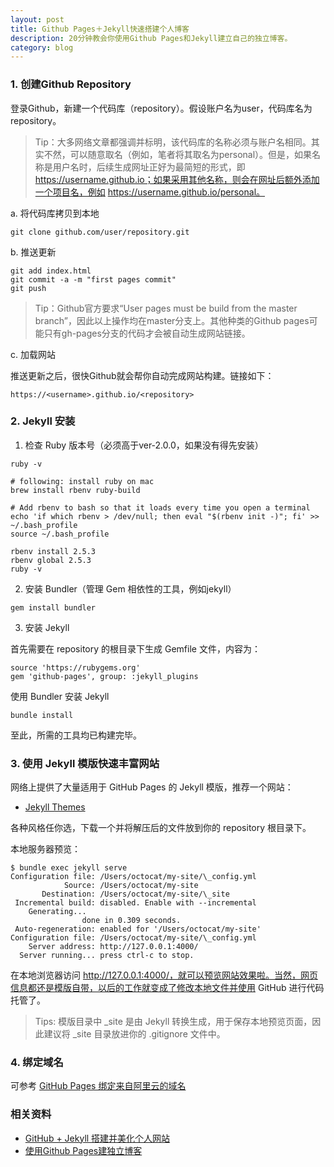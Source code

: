 ```yaml
---
layout: post
title: Github Pages＋Jekyll快速搭建个人博客
description: 20分钟教会你使用Github Pages和Jekyll建立自己的独立博客。
category: blog
---
```



### 1. 创建Github Repository

登录Github，新建一个代码库（repository）。假设账户名为user，代码库名为repository。

> Tip：大多网络文章都强调并标明，该代码库的名称必须与账户名相同。其实不然，可以随意取名（例如，笔者将其取名为personal）。但是，如果名称是用户名时，后续生成网址正好为最简短的形式，即 https://username.github.io；如果采用其他名称，则会在网址后额外添加一个项目名，例如 https://username.github.io/personal。

a. 将代码库拷贝到本地

```
git clone github.com/user/repository.git
```

b. 推送更新

```
git add index.html
git commit -a -m "first pages commit"
git push
```
> Tip：Github官方要求“User pages must be build from the master branch”，因此以上操作均在master分支上。其他种类的Github pages可能只有gh-pages分支的代码才会被自动生成网站链接。

c. 加载网站

推送更新之后，很快Github就会帮你自动完成网站构建。链接如下：

```
https://<username>.github.io/<repository>
```

### 2. Jekyll 安装

1. 检查 Ruby 版本号（必须高于ver-2.0.0，如果没有得先安装）

```
ruby -v

# following: install ruby on mac
brew install rbenv ruby-build

# Add rbenv to bash so that it loads every time you open a terminal
echo 'if which rbenv > /dev/null; then eval "$(rbenv init -)"; fi' >> ~/.bash_profile
source ~/.bash_profile

rbenv install 2.5.3
rbenv global 2.5.3
ruby -v
```

2. 安装 Bundler（管理 Gem 相依性的工具，例如jekyll）

```
gem install bundler
```

3. 安装 Jekyll

首先需要在 repository 的根目录下生成 Gemfile 文件，内容为：

```
source 'https://rubygems.org'
gem 'github-pages', group: :jekyll_plugins
```

使用 Bundler 安装 Jekyll

```
bundle install
```

至此，所需的工具均已构建完毕。

### 3. 使用 Jekyll 模版快速丰富网站

网络上提供了大量适用于 GitHub Pages 的 Jekyll 模版，推荐一个网站：

* [Jekyll Themes][1]

各种风格任你选，下载一个并将解压后的文件放到你的 repository 根目录下。

本地服务器预览：

```
$ bundle exec jekyll serve
Configuration file: /Users/octocat/my-site/\_config.yml
            Source: /Users/octocat/my-site
       Destination: /Users/octocat/my-site/\_site
 Incremental build: disabled. Enable with --incremental
    Generating...
                done in 0.309 seconds.
 Auto-regeneration: enabled for '/Users/octocat/my-site'
Configuration file: /Users/octocat/my-site/\_config.yml
    Server address: http://127.0.0.1:4000/
  Server running... press ctrl-c to stop.
```
在本地浏览器访问 http://127.0.0.1:4000/，就可以预览网站效果啦。当然，网页信息都还是模版自带，以后的工作就变成了修改本地文件并使用 GitHub 进行代码托管了。

> Tips: 模版目录中 _site 是由 Jekyll 转换生成，用于保存本地预览页面，因此建议将 _site 目录放进你的 .gitignore 文件中。

### 4. 绑定域名
可参考 [GitHub Pages 绑定来自阿里云的域名][2]

### 相关资料
* [GitHub + Jekyll 搭建并美化个人网站][3]
* [使用Github Pages建独立博客][4]

[1]: http://jekyllthemes.org/
[2]: http://quantumman.me/blog/setting-up-a-domain-with-gitHub-pages.html
[3]: http://www.jianshu.com/p/85ca31174488
[4]: http://beiyuu.com/github-pages

